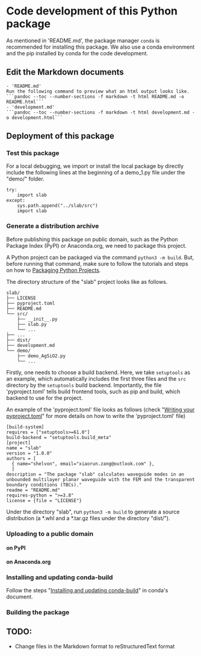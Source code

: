 # Code development of this Python package

As mentioned in 'README.md', the package manager ```conda``` is recommended for installing this package. We also use a conda environment and the pip installed by conda for the code development.

## Edit the Markdown documents

    - 'README.md'
    Run the following command to preview what an html output looks like.
    ```pandoc --toc --number-sections -f markdown -t html README.md -o README.html```
    - 'development.md'
    ```pandoc --toc --number-sections -f markdown -t html development.md -o development.html```

## Deployment of this package

### Test this package

For a local debugging, we import or install the local package by directly include the following lines at the beginning of a demo_1.py file under the "demo/" folder.
```
try:
    import slab
except:
    sys.path.append("../slab/src")
    import slab
```

### Generate a distribution archive

Before publishing this package on public domain, such as the Python Package Index (PyPI) or Anaconda.org, we need to package this project.

A Python project can be packaged via the command ```python3 -m build```. But, before running that command, make sure to follow the tutorials and steps on how to [Packaging Python Projects](https://packaging.python.org/en/latest/tutorials/packaging-projects/).

The directory structure of the "slab" project looks like as follows.
```
slab/
├── LICENSE
├── pyproject.toml
├── README.md
└── src/
    ├── __init__.py
    ├── slab.py
    └── ...
├── ...
├── dist/
├── development.md
└── demo/
    ├── demo_AgSiO2.py
    └── ...
```

Firstly, one needs to choose a build backend. Here, we take ```setuptools``` as an example, which automatically includes the first three files and the ```src``` directory by the ```setuptools``` build backend. Importantly, the file 'pyproject.toml' tells build frontend tools, such as pip and build, which backend to use for the project.

An example of the 'pyproject.toml' file looks as follows (check "[Writing your pyproject.toml](https://packaging.python.org/en/latest/guides/writing-pyproject-toml/#writing-pyproject-toml)" for more details on how to write the 'pyproject.toml' file)

```
[build-system]
requires = ["setuptools>=61.0"]
build-backend = "setuptools.build_meta"
[project]
name = "slab"
version = "1.0.0"
authors = [
  { name="shelvon", email="xiaorun.zang@outlook.com" },
  ]
description = "The package "slab" calculates waveguide modes in an unbounded multilayer planar waveguide with the FEM and the transparent boundary conditions (TBCs)."
readme = "README.md"
requires-python = ">=3.8"
license = {file = "LICENSE"}

```

Under the directory "slab", run ```python3 -m build``` to generate a source distribution (a *.whl and a *.tar.gz files under the directory "dist/").

### Uploading to a public domain

#### on PyPI

#### on Anaconda.org

### Installing and updating conda-build

Follow the steps "[Installing and updating conda-build](https://docs.conda.io/projects/conda-build/en/stable/install-conda-build.html)" in conda's document.

### Building the package

## TODO:
 - Change files in the Markdown format to reStructuredText format
